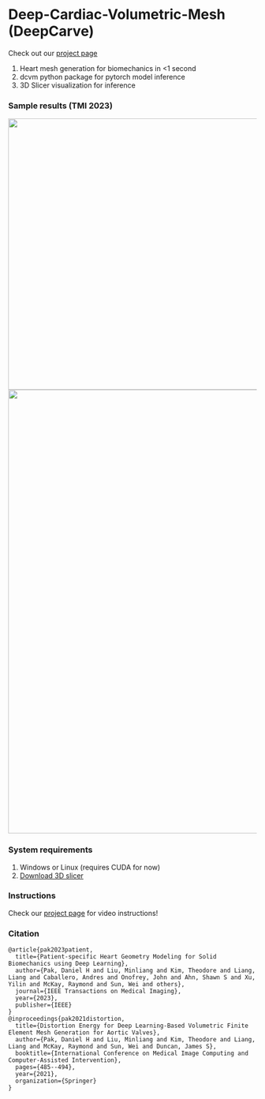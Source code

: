 # Deep-Cardiac-Volumetric-Mesh (DeepCarve)

Check out our [project page](https://danpak94.github.io/heart-meshing/)

1. Heart mesh generation for biomechanics in <1 second
2. dcvm python package for pytorch model inference
3. 3D Slicer visualization for inference

### Sample results (TMI 2023)

<img src="https://github.com/danpak94/Deep-Cardiac-Volumetric-Mesh/assets/21160618/b4d23754-e976-46bd-815b-45257cffe6e7" width="550">

<img src="https://github.com/danpak94/Deep-Cardiac-Volumetric-Mesh/assets/21160618/eed2dd5e-34e6-4d76-b1d5-d2251d34789e" width="900">

### System requirements

1. Windows or Linux (requires CUDA for now)
2. [Download 3D slicer](https://download.slicer.org/)

### Instructions

Check our [project page](https://danpak94.github.io/heart-meshing/) for video instructions!

### Citation
```
@article{pak2023patient,
  title={Patient-specific Heart Geometry Modeling for Solid Biomechanics using Deep Learning},
  author={Pak, Daniel H and Liu, Minliang and Kim, Theodore and Liang, Liang and Caballero, Andres and Onofrey, John and Ahn, Shawn S and Xu, Yilin and McKay, Raymond and Sun, Wei and others},
  journal={IEEE Transactions on Medical Imaging},
  year={2023},
  publisher={IEEE}
}
@inproceedings{pak2021distortion,
  title={Distortion Energy for Deep Learning-Based Volumetric Finite Element Mesh Generation for Aortic Valves},
  author={Pak, Daniel H and Liu, Minliang and Kim, Theodore and Liang, Liang and McKay, Raymond and Sun, Wei and Duncan, James S},
  booktitle={International Conference on Medical Image Computing and Computer-Assisted Intervention},
  pages={485--494},
  year={2021},
  organization={Springer}
}
```
